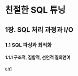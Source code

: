 # 친절한 SQL 튜닝 

## 1장. SQL 처리 과정과 I/O
### 1.1 SQL 파싱과 최적화
#### 1.1.1 구조적, 집합적, 선언적 질의언어


[ch1](https://github.com/sengmin14/-/blob/main/ch1/%EC%9A%B4%EC%98%81%EC%B2%B4%EC%A0%9C.md)
